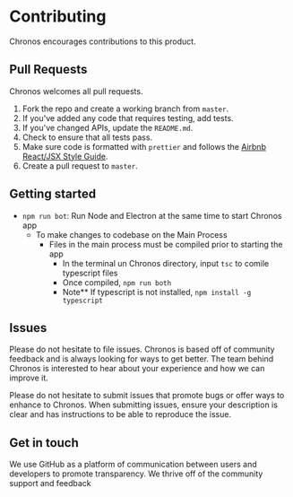 # Contributing

Chronos encourages contributions to this product.

## Pull Requests

Chronos welcomes all pull requests.

1. Fork the repo and create a working branch from `master`.
2. If you've added any code that requires testing, add tests.
3. If you've changed APIs, update the `README.md`.
4. Check to ensure that all tests pass.
5. Make sure code is formatted with `prettier` and follows the [Airbnb React/JSX Style Guide](https://github.com/airbnb/javascript/blob/master/react/README.md).
6. Create a pull request to `master`.

## Getting started
- `npm run bot`: Run Node and Electron at the same time to start Chronos app
  - To make changes to codebase on the Main Process
    - Files in the main process must be compiled prior to starting the app
      - In the terminal un Chronos directory, input `tsc` to comile typescript files
      - Once compiled, `npm run both`
      * Note** If typescript is not installed, `npm install -g typescript` 

## Issues

Please do not hesitate to file issues. Chronos is based off of community feedback and is  always looking for ways to get better. The team behind Chronos is interested to hear about your experience and how we can improve it.

Please do not hesitate to submit issues that promote bugs or offer ways to enhance to Chronos. When submitting issues, ensure your description is clear and has instructions to be able to reproduce the issue.

## Get in touch

We use GitHub as a platform of communication between users and developers to promote transparency. We thrive off of the community support and feedback

